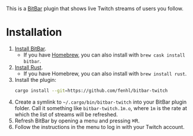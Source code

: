 This is a [BitBar](https://getbitbar.com/) plugin that shows live Twitch streams of users you follow.

# Installation

1. [Install BitBar](https://getbitbar.com/).
    * If you have [Homebrew](https://brew.sh/), you can also install with `brew cask install bitbar`.
2. [Install Rust](https://www.rust-lang.org/tools/install).
    * If you have Homebrew, you can also install with `brew install rust`.
3. Install the plugin:
    ```sh
    cargo install --git=https://github.com/fenhl/bitbar-twitch
    ```
4. Create a symlink to `~/.cargo/bin/bitbar-twitch` into your BitBar plugin folder. Call it something like `bitbar-twitch.1m.o`, where `1m` is the rate at which the list of streams will be refreshed.
5. Refresh BitBar by opening a menu and pressing <kbd>⌘</kbd><kbd>R</kbd>.
6. Follow the instructions in the menu to log in with your Twitch account.
